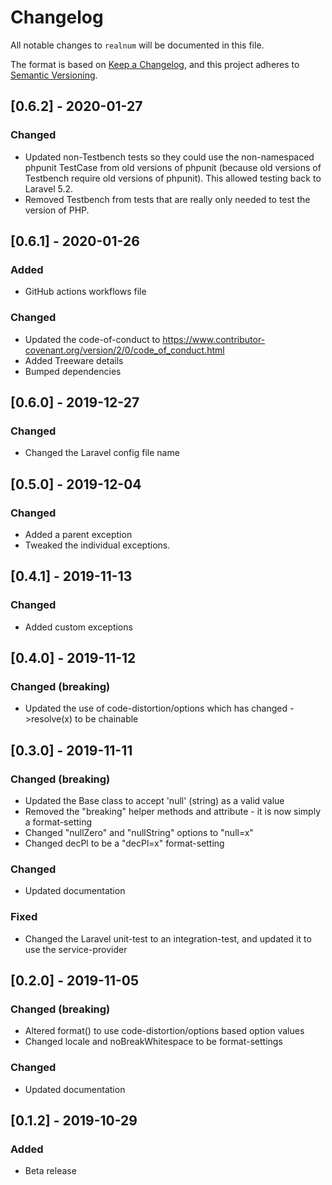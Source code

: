# Changelog

All notable changes to `realnum` will be documented in this file.

The format is based on [Keep a Changelog](https://keepachangelog.com/en/1.0.0/), and this project adheres to [Semantic Versioning](https://semver.org/spec/v2.0.0.html).



## [0.6.2] - 2020-01-27

### Changed
- Updated non-Testbench tests so they could use the non-namespaced phpunit TestCase from old versions of phpunit (because old versions of Testbench require old versions of phpunit). This allowed testing back to Laravel 5.2.
- Removed Testbench from tests that are really only needed to test the version of PHP.



## [0.6.1] - 2020-01-26

### Added
- GitHub actions workflows file

### Changed
- Updated the code-of-conduct to https://www.contributor-covenant.org/version/2/0/code_of_conduct.html
- Added Treeware details
- Bumped dependencies



## [0.6.0] - 2019-12-27

### Changed
- Changed the Laravel config file name



## [0.5.0] - 2019-12-04

### Changed
- Added a parent exception
- Tweaked the individual exceptions.



## [0.4.1] - 2019-11-13

### Changed
- Added custom exceptions



## [0.4.0] - 2019-11-12

### Changed (breaking)
- Updated the use of code-distortion/options which has changed ->resolve(x) to be chainable



## [0.3.0] - 2019-11-11

### Changed (breaking)
- Updated the Base class to accept 'null' (string) as a valid value
- Removed the "breaking" helper methods and attribute - it is now simply a format-setting
- Changed "nullZero" and "nullString" options to "null=x"
- Changed decPl to be a "decPl=x" format-setting

### Changed
- Updated documentation

### Fixed
- Changed the Laravel unit-test to an integration-test, and updated it to use the service-provider



## [0.2.0] - 2019-11-05

### Changed (breaking)
- Altered format() to use code-distortion/options based option values
- Changed locale and noBreakWhitespace to be format-settings

### Changed
- Updated documentation



## [0.1.2] - 2019-10-29

### Added
- Beta release
